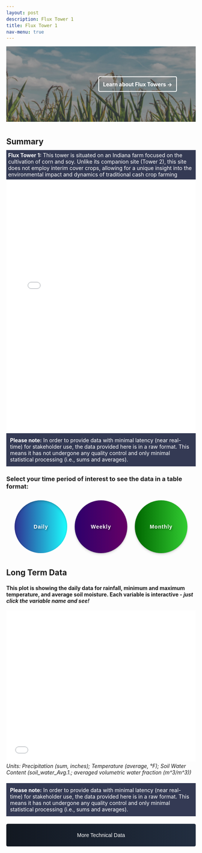 ```yaml
---
layout: post 
description: Flux Tower 1
title: Flux Tower 1
nav-menu: true
---
```


<style>
/* General resets for buttons and icons */
button, a, iframe {
    border: none;
    outline: none;
    box-shadow: none;
}

/* Styling for the Toggle Technical Data button */
.collapsible {
   background-image: linear-gradient(to right, #121821, #222e40);
    cursor: pointer;
    padding: 10px 15px;
    border-radius: 4px;
    text-align: center;
    text-transform: none;
    display: block;
    margin: auto;
    margin-bottom: 20px;  
    width: 100%;
    line-height: 40px;
    color: white;
}

/* Styles for container */
.container {
    visibility: hidden;
    height: 0;
    overflow: hidden;  
}

.centered-text {
    text-align: center;
}

/* Styling for the View in full View button */
.full-view-button {
    display: block;
    margin: 20px auto; 
    background-image: linear-gradient(to right, #121821, #222e40);
    color: white;
    cursor: pointer;
    padding: 10px 15px;
    border-radius: 4px;
    text-align: center;
    font-size: 1em; 
    text-decoration: none; 
    font-weight: bold; 
}



.collapsible.selected {
    filter: brightness(60%); /* darken the color */
}
    



/* Styling for the icons */
.icon {
       box-shadow: 0px 4px 6px rgba(0, 0, 0, 0.1),
                0px 1px 3px rgba(0, 0, 0, 0.2); /* outer and inner shadows */
    text-shadow: 2px 2px 4px rgba(0, 0, 0, 0.4); /* horizontal offset, vertical offset, blur radius, color */
    position: relative;
    color: white;
    text-transform: none;  
    cursor: pointer;
    padding: 10px; 
    width: 140px;   
    height: 140px;  
    border-radius: 50%; 
    overflow: hidden; 
    white-space: nowrap; 
    text-overflow: ellipsis; 
    text-align: center;
    display: flex;
    align-items: center;
    justify-content: center;
    margin: 10px;
    background-size: 100%;
    letter-spacing: 1px; 
    font-size: 1em; 
    font-weight: bold;
    background-color: transparent; 
    transition: filter 0.2s;
}


    
/* Styling for the icons */
/* Daily */
.icon-daily { 
    background: linear-gradient(to right, #2E3192, #1BFFFF);
        box-shadow: inset 0px 4px 6px rgba(0, 0, 0, 0.1),
                inset 0px 1px 3px rgba(0, 0, 0, 0.2); /* inner shadows for selected */
}
.icon-daily.selected { 
    background: linear-gradient(to right, #1C1D59, #118B8B);
        box-shadow: inset 0px 4px 6px rgba(0, 0, 0, 0.1),
                inset 0px 1px 3px rgba(0, 0, 0, 0.2); /* inner shadows for selected */
}

/* Weekly */
.icon-weekly { 
    background: linear-gradient(to right, #2d006b, #660066);
}
.icon-weekly.selected { 
    background: linear-gradient(to right, #1C003E, #4C004D);
}

/* Monthly */
  
.icon-monthly { 
    background: linear-gradient(to right, #006600, #32CD32); /* Adjusted colors for better readability */
}
.icon-monthly.selected { 
    background: linear-gradient(to right, #004400, #228B22); /* Adjusted colors for better readability */
}


.icon-container {
    display: flex;
    justify-content: center;
    margin-bottom: 20px;
}

    /* Space after the note */
iframe + i {
    display: block; /* ensure the element takes up its full width */
    margin-bottom: 20px; /* space below the note */
}

/* Ensuring text size consistency */
.icon, .collapsible {
    font-size: 1em;
}
    
.table-container {
    display: none;
}

.grid-container, .toggle-icons, .content {
    margin-bottom: 40px;
}
    
/* for static plot */
    .plot-container {
    visibility: visible;  // makes it visible
    height: auto;        // adjusts the height to its content
}

  /* Banner styles */
/* Make the image darker by adding this overlay */
.grid-item:before {
        height: 200px;
    width: 100%;
  content: "";
  position: absolute;
  top: 0;
  left: 0;
  right: 0;
  bottom: 0;
  background-color: rgba(18, 24, 33, 0.4); /* Your specific dark blue with 70% opacity */
  z-index: 1;
}

/* Modify your existing text-overlay */
.text-overlay {
  transition: all 0.3s ease; /* Add transition for smooth changes */
  color: rgba(255, 255, 255, 0.7); /* Making text a bit transparent */
  transition: color 0.3s ease, border 0.3s ease; /* Added transition for border */
  position: absolute;
  top: 50%;
  right: 10%;
  transform: translateY(-50%);
  color: white;
  background-color: rgba(0, 0, 0, 0); /* Make it transparent */
  border: 2px solid white; /* White border */
  padding: 10px;
  border-radius: 4px;
  font-weight: bold; /* Make text bold */
  z-index: 2; /* Sit on top of the image and the dark overlay */
}

.text-overlay:hover {
    border: 2px solid lightblue; /* Add light blue border */
    color: white; /* Keep the text color white */
    background-color: rgba(0, 0, 0, 0.1); /* Slight background change to indicate hover */
}

/* Update grid-item to position the image and text overlay */
.grid-item {
    height: 200px;
    width: 100%;
  position: relative;
  margin: 0;
  padding: 0;
  border: none;
}

    .arrow-icon {
  z-index: 2;  /* Make sure this is higher than the z-index of the overlay */
  position: relative;
}

/* Style the image */
.grid-item img {
  object-fit: cover;  /* Adjust to make the image cover the entire div */
  width: 100%;  
  height: 100%;  /* Make it span full height */
        margin: 0;
    padding: 0;
}

        /* Adjust the margin of the summary heading */
    .summary-heading {
        margin-bottom: 10px; /* Adjust this value as needed to reduce/increase space */
    }

    .summary-box {
        background-color: #343A54;
        padding: 5px;
        color: white;
        margin-top: 10px; /* Adjust this value as needed to reduce/increase space */
    }


</style>


<!-- Add the banner grid-container here -->
<div class="grid-container">
  <div class="grid-item">
    <a href="https://kesondrakey.github.io/FluxTowers">
      <img src="images/corn.jpeg" alt="clouds">
      <div class="text-overlay">Learn about Flux Towers &#8594;</div> <!-- Added arrow here -->
    </a>
  </div>
</div>


<!-- Your existing HTML content starts here -->
<h2 class="summary-heading">Summary</h2>
<div class="summary-box">
    <!-- Updated background color -->
    <strong>Flux Tower 1:</strong> This tower is situated on an Indiana farm focused on the cultivation of corn and soy. Unlike its companion site (Tower 2), this site does not employ interim cover crops, allowing for a unique insight into the environmental impact and dynamics of traditional cash crop farming
</div>
<i> </i>

<iframe width="100%" height="670" frameborder="0" scrolling="no" src="files/Calendar1.html"></iframe>
<div style="background-color: #343A54; padding: 10px; color: white;">
    <!-- Updated background color -->
    <strong>Please note:</strong> In order to provide data with minimal latency (near real-time) for stakeholder use, the data provided here is in a raw format. This means it has not undergone any quality control and only minimal statistical processing (i.e., sums and averages).
</div>
<div style="margin-bottom:20px;"></div>




<!-- Table Section -->
<h3>Select your time period of interest to see the data in a table format:</h3>
<!-- Icons/buttons -->
<div class="icon-container">
    <button class="icon icon-daily" onclick="showTable('daily')">Daily</button>
    <button class="icon icon-weekly" onclick="showTable('weekly')">Weekly</button>
    <button class="icon icon-monthly" onclick="showTable('monthly')">Monthly</button>
</div>
 
<!-- Tables -->
<div id="daily-table" class="table-container" style="display: none;"> <!-- Set initial state to 'none' -->




    
<b>Daily Data Table:</b>
    <iframe width="100%" height="400" frameborder="0" scrolling="no" src="longterm_plots/datatable_daily_fluxtower1.html"></iframe>
      <i>Units: Precipitation (sum, inches); Temperature (average, °F); Soil Water Content (soil_water_Avg.1.; averaged volumetric water fraction (m^3/m^3))</i>
        <div style="background-color: #343A54; padding: 10px; color: white;"> <!-- Updated background color -->
      <strong>Please note:</strong> In order to provide data with minimal latency (near real-time) for stakeholder use, the data provided here is in a raw format. This means it has not undergone any quality control and only minimal statistical processing (i.e., sums and averages).
    </div>
</div>







    
    

<div id="weekly-table" class="table-container" style="display: none;"> <!-- Set initial state to 'none' -->
    <b>Weekly Data Table: </b>
    <iframe width="100%" height="400" frameborder="0" scrolling="no" src="longterm_plots/datatable_weekly_fluxtower1.html"></iframe>
            <i>Units: Precipitation (sum, inches); Temperature (average, °F); Soil Water Content (soil_water_Avg.1.; averaged volumetric water fraction (m^3/m^3))</i>
    <div style="background-color: #343A54; padding: 10px; color: white;"> <!-- Updated background color -->
      <strong>Please note:</strong> In order to provide data with minimal latency (near real-time) for stakeholder use, the data provided here is in a raw format. This means it has not undergone any quality control and only minimal statistical processing (i.e., sums and averages).
    </div>
    <div style="margin-bottom:20px;"></div>
</div>
<div id="monthly-table" class="table-container" style="display: none;"> <!-- Set initial state to 'none' -->
    <b>Monthly Data Table:</b>
    <iframe width="100%" height="400" frameborder="0" scrolling="no" src="longterm_plots/datatable_monthly_fluxtower1.html"></iframe>
      <i>Units: Precipitation (sum, inches); Temperature (average, °F); Soil Water Content (soil_water_Avg.1.; averaged volumetric water fraction (m^3/m^3))</i>
    <div style="background-color: #343A54; padding: 10px; color: white;"> <!-- Updated background color -->
      <strong>Please note:</strong> In order to provide data with minimal latency (near real-time) for stakeholder use, the data provided here is in a raw format. This means it has not undergone any quality control and only minimal statistical processing (i.e., sums and averages).
    </div>
    <div style="margin-bottom:20px;"></div>
</div>



<!-- Daily Plot - Simple Variables -->

        
<h2>Long Term Data</h2>
<h4>This plot is showing the daily data for rainfall, minimum and maximum temperature, and average soil moisture. Each variable is interactive - <i>just click the variable name and see!</i></h4>
<div class="plot-container">
  <div class="html-object">
    <!-- Here's where you add the iframe to embed the Plotly graph -->
    <iframe width="100%" height="400" frameborder="0" scrolling="no" src="longterm_plots/longterm_daily_plotly_fluxtower1.html">
    </iframe>
          <i>Units: Precipitation (sum, inches); Temperature (average, °F); Soil Water Content (soil_water_Avg.1.; averaged volumetric water fraction (m^3/m^3))</i>
    <div style="background-color: #343A54; padding: 10px; color: white;"> <!-- Updated background color -->
      <strong>Please note:</strong> In order to provide data with minimal latency (near real-time) for stakeholder use, the data provided here is in a raw format. This means it has not undergone any quality control and only minimal statistical processing (i.e., sums and averages).
    </div>
      <div style="margin-bottom:20px;"></div>
  </div>
</div> 




<!-- Technical Data Section -->
<!-- More Technical Data -->
<div class="collapsible-container">
    <button class="collapsible">More Technical Data</button>
    <div class="container">
             <h5>Flux towers take a lot of different kinds of data. Just click your variable of interest to see the pattern across the entire period of data collection!</h5>
    
        <div class="html-object">
            <iframe width="100%" height="800" frameborder="0" scrolling="no" src="longterm_plots/longterm_plotly_fluxtower1.html"></iframe>
    <div style="background-color: #343A54; padding: 10px; color: white;"> <!-- Updated background color -->
      <strong>Please note:</strong> In order to provide data near real-time, the data provided here is in a raw format and has not undergone any quality control.
    </div>
      
            <!-- View in full View Button -->
<a href="https://kesondrakey.github.io/longterm_plots/longterm_plotly_fluxtower1.html" class="full-view-button">Click for full view</a>
       
        </div>
    </div>
</div>





<script>
function showTable(tableType) {
    const tables = document.querySelectorAll('.table-container');
    const selectedTable = document.getElementById(tableType + '-table');
    const icons = document.querySelectorAll('.icon');
    let isAlreadyVisible = (selectedTable.style.display === 'block');

    // Hide all tables first
    tables.forEach(table => {
        table.style.display = 'none';
    });

    // Remove selected class from all icons
    icons.forEach(icon => {
        icon.classList.remove('selected');
    });

    // If the selected table was not already visible, show it
    if (!isAlreadyVisible) {
        selectedTable.style.display = 'block';
        // Add the selected class to the clicked icon only if the table was not already visible
        document.querySelector('.icon-' + tableType).classList.add('selected');
    }
}


// Collapsible Functionality
var coll = document.getElementsByClassName("collapsible");
for (let i = 0; i < coll.length; i++) {
    coll[i].addEventListener("click", function() {
        this.classList.toggle("active");
        
        // Adjust this part to target the .container inside the .collapsible-container
        var content = this.parentNode.querySelector(".container");

        if (content.style.visibility === "visible" || content.style.visibility === "") {
            content.style.visibility = "hidden";
            content.style.height = "0";  // this will collapse the space taken by the hidden content
        } else {
            content.style.visibility = "visible";
            content.style.height = "auto";  // revert to its original height
        }
    });
}


</script>
